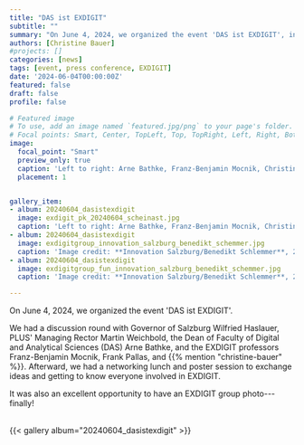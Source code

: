 ```yaml
---
title: "DAS ist EXDIGIT"
subtitle: ""
summary: "On June 4, 2024, we organized the event 'DAS ist EXDIGIT', introducing the EXDIGIT team."
authors: [Christine Bauer]
#projects: []
categories: [news]
tags: [event, press conference, EXDIGIT]
date: '2024-06-04T00:00:00Z'
featured: false
draft: false
profile: false

# Featured image
# To use, add an image named `featured.jpg/png` to your page's folder.
# Focal points: Smart, Center, TopLeft, Top, TopRight, Left, Right, BottomLeft, Bottom, BottomRight.
image:
  focal_point: "Smart"
  preview_only: true
  caption: 'Left to right: Arne Bathke, Franz-Benjamin Mocnik, Christine Bauer, Wilfried Haslauer, Frank Pallas, Stefan Lang, Martin Weichbold.<br>Image credit: **Scheinast**, 2024.'
  placement: 1


gallery_item:
- album: 20240604_dasistexdigit
  image: exdigit_pk_20240604_scheinast.jpg
  caption: 'Left to right: Arne Bathke, Franz-Benjamin Mocnik, Christine Bauer, Wilfried Haslauer, Frank Pallas, Stefan Lang, Martin Weichbold.<br>Image credit: **Scheinast**, 2024.'
- album: 20240604_dasistexdigit
  image: exdigitgroup_innovation_salzburg_benedikt_schemmer.jpg
  caption: 'Image credit: **Innovation Salzburg/Benedikt Schlemmer**, 2024.'
- album: 20240604_dasistexdigit
  image: exdigitgroup_fun_innovation_salzburg_benedikt_schemmer.jpg
  caption: 'Image credit: **Innovation Salzburg/Benedikt Schlemmer**, 2024.'

---
```


On June 4, 2024, we organized the event 'DAS ist EXDIGIT'.

We had a discussion round with Governor of Salzburg Wilfried Haslauer, PLUS' Managing Rector Martin Weichbold, the Dean of Faculty of Digital and Analytical Sciences (DAS) Arne Bathke, and the EXDIGIT professors Franz-Benjamin Mocnik, Frank Pallas, and {{% mention "christine-bauer" %}}.
Afterward, we had a networking lunch and poster session to exchange ideas and getting to know everyone involved in EXDIGIT.

It was also an excellent opportunity to have an EXDIGIT group photo---finally!

<br>
{{< gallery album="20240604_dasistexdigit" >}}
